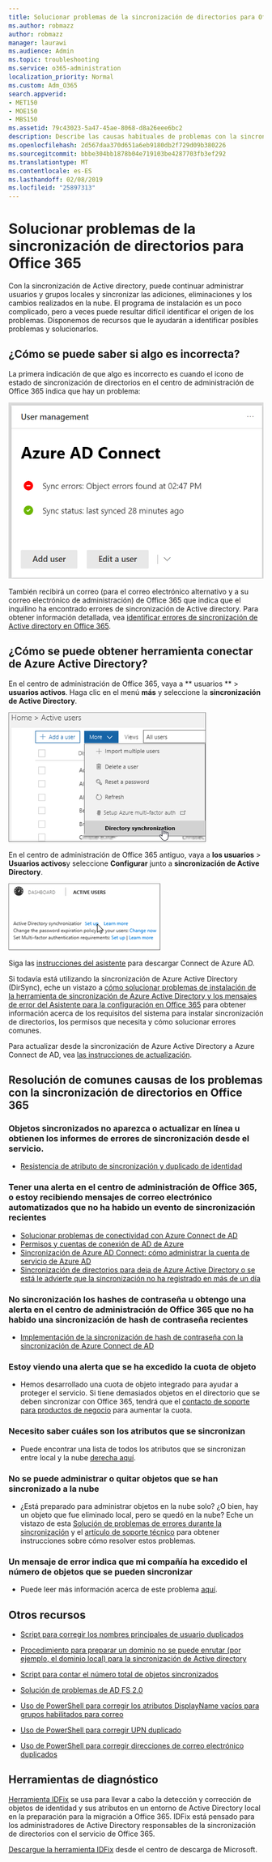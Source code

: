 ```yaml
---
title: Solucionar problemas de la sincronización de directorios para Office 365
ms.author: robmazz
author: robmazz
manager: laurawi
ms.audience: Admin
ms.topic: troubleshooting
ms.service: o365-administration
localization_priority: Normal
ms.custom: Adm_O365
search.appverid:
- MET150
- MOE150
- MBS150
ms.assetid: 79c43023-5a47-45ae-8068-d8a26eee6bc2
description: Describe las causas habituales de problemas con la sincronización de directorios en Office 365 y proporciona algunos métodos para ayudar a solucionar y resolverlos conflictos.
ms.openlocfilehash: 2d567daa370d651a6eb9180db2f729d09b380226
ms.sourcegitcommit: bbbe304bb1878b04e719103be4287703fb3ef292
ms.translationtype: MT
ms.contentlocale: es-ES
ms.lasthandoff: 02/08/2019
ms.locfileid: "25897313"
---
```

# <a name="fixing-problems-with-directory-synchronization-for-office-365"></a>Solucionar problemas de la sincronización de directorios para Office 365

Con la sincronización de Active directory, puede continuar administrar usuarios y grupos locales y sincronizar las adiciones, eliminaciones y los cambios realizados en la nube. El programa de instalación es un poco complicado, pero a veces puede resultar difícil identificar el origen de los problemas. Disponemos de recursos que le ayudarán a identificar posibles problemas y solucionarlos.
  
## <a name="how-do-i-know-if-something-is-wrong"></a>¿Cómo se puede saber si algo es incorrecta?

La primera indicación de que algo es incorrecto es cuando el icono de estado de sincronización de directorios en el centro de administración de Office 365 indica que hay un problema:
  
![El estado de sincronización de directorios en mosaico en la vista previa del centro de administración](media/060006e9-de61-49d5-8979-e77cda198e71.png)
  
También recibirá un correo (para el correo electrónico alternativo y a su correo electrónico de administración) de Office 365 que indica que el inquilino ha encontrado errores de sincronización de Active directory. Para obtener información detallada, vea [identificar errores de sincronización de Active directory en Office 365](identify-directory-synchronization-errors.md).
  
## <a name="how-do-i-get-azure-active-directory-connect-tool"></a>¿Cómo se puede obtener herramienta conectar de Azure Active Directory?

En el centro de administración de Office 365, vaya a ** usuarios ** \> **usuarios activos**. Haga clic en el menú **más** y seleccione la **sincronización de Active Directory**. 
  
![En el menú más, elija la sincronización de directorios](media/dc6669e5-c01b-471e-9cdf-04f5d44e1c4b.png)
  
En el centro de administración de Office 365 antiguo, vaya a **los usuarios** \> **Usuarios activos**y seleccione **Configurar** junto a **sincronización de Active Directory**. 
  
![Elija Configurar junto a sincronización de Active Directory](media/bd95492b-d65e-4072-a6ee-e562f5f566c3.png)
  
Siga las [instrucciones del asistente](set-up-directory-synchronization.md) para descargar Connect de Azure AD. 
  
Si todavía está utilizando la sincronización de Azure Active Directory (DirSync), eche un vistazo a [cómo solucionar problemas de instalación de la herramienta de sincronización de Azure Active Directory y los mensajes de error del Asistente para la configuración en Office 365](https://go.microsoft.com/fwlink/p/?LinkId=396717) para obtener información acerca de los requisitos del sistema para instalar sincronización de directorios, los permisos que necesita y cómo solucionar errores comunes. 
  
Para actualizar desde la sincronización de Azure Active Directory a Azure Connect de AD, vea [las instrucciones de actualización](https://go.microsoft.com/fwlink/p/?LinkId=733240).
  
## <a name="resolving-common-causes-of-problems-with-directory-synchronization-in-office-365"></a>Resolución de comunes causas de los problemas con la sincronización de directorios en Office 365

### <a name="synchronized-objects-arent-appearing-or-updating-online-or-im-getting-synchronization-error-reports-from-the-service"></a>**Objetos sincronizados no aparezca o actualizar en línea u obtienen los informes de errores de sincronización desde el servicio.**

- [Resistencia de atributo de sincronización y duplicado de identidad](https://docs.microsoft.com/azure/active-directory/hybrid/how-to-connect-syncservice-duplicate-attribute-resiliency)

### <a name="i-have-an-alert-in-the-office-365-admin-center-or-am-receiving-automated-emails-that-there-hasnt-been-a-recent-synchronization-event"></a>**Tener una alerta en el centro de administración de Office 365, o estoy recibiendo mensajes de correo electrónico automatizados que no ha habido un evento de sincronización recientes**
- [Solucionar problemas de conectividad con Azure Connect de AD](https://docs.microsoft.com/azure/active-directory/hybrid/tshoot-connect-connectivity)
- [Permisos y cuentas de conexión de AD de Azure](https://go.microsoft.com/fwlink/p/?LinkId=820598)
- [Sincronización de Azure AD Connect: cómo administrar la cuenta de servicio de Azure AD](https://docs.microsoft.com/azure/active-directory/hybrid/how-to-connect-azureadaccount)
- [Sincronización de directorios para deja de Azure Active Directory o se está le advierte que la sincronización no ha registrado en más de un día](https://support.microsoft.com/help/2882421/directory-synchronization-to-azure-active-directory-stops-or-you-re-warned-that-sync-hasn-t-registered-in-more-than-a-day)

### <a name="password-hashes-arent-synchronizing-or-im-seeing-an-alert-in-the-office-365-admin-center-that-there-hasnt-been-a-recent-password-hash-synchronization"></a>**No sincronización los hashes de contraseña u obtengo una alerta en el centro de administración de Office 365 que no ha habido una sincronización de hash de contraseña recientes**
- [Implementación de la sincronización de hash de contraseña con la sincronización de Azure Connect de AD](https://docs.microsoft.com/azure/active-directory/hybrid/how-to-connect-password-hash-synchronization)

### <a name="im-seeing-an-alert-that-object-quota-exceeded"></a>**Estoy viendo una alerta que se ha excedido la cuota de objeto**
- Hemos desarrollado una cuota de objeto integrado para ayudar a proteger el servicio. Si tiene demasiados objetos en el directorio que se deben sincronizar con Office 365, tendrá que el [contacto de soporte para productos de negocio](https://support.office.com/article/32a17ca7-6fa0-4870-8a8d-e25ba4ccfd4b) para aumentar la cuota.

### <a name="i-need-to-know-which-attributes-are-synchronized"></a>**Necesito saber cuáles son los atributos que se sincronizan**
- Puede encontrar una lista de todos los atributos que se sincronizan entre local y la nube [derecha aquí](https://go.microsoft.com/fwlink/p/?LinkId=396719).

### <a name="i-cant-manage-or-remove-objects-that-were-synchronized-to-the-cloud"></a>**No se puede administrar o quitar objetos que se han sincronizado a la nube**
- ¿Está preparado para administrar objetos en la nube solo? ¿O bien, hay un objeto que fue eliminado local, pero se quedó en la nube? Eche un vistazo de esta [Solución de problemas de errores durante la sincronización](https://go.microsoft.com/fwlink/p/?linkid=842044) y el [artículo de soporte técnico](https://go.microsoft.com/fwlink/p/?LinkId=396720) para obtener instrucciones sobre cómo resolver estos problemas.

### <a name="i-got-an-error-message-that-my-company-has-exceeded-the-number-of-objects-that-can-be-synchronized"></a>**Un mensaje de error indica que mi compañía ha excedido el número de objetos que se pueden sincronizar**
- Puede leer más información acerca de este problema [aquí](https://go.microsoft.com/fwlink/p/?LinkId=396721).
   
## <a name="other-resources"></a>Otros recursos

- [Script para corregir los nombres principales de usuario duplicados](https://go.microsoft.com/fwlink/p/?LinkId=396725)
    
- [Procedimiento para preparar un dominio no se puede enrutar (por ejemplo, el dominio local) para la sincronización de Active directory](prepare-a-non-routable-domain-for-directory-synchronization.md)
    
- [Script para contar el número total de objetos sincronizados](https://go.microsoft.com/fwlink/p/?LinkId=396726)
    
- [Solución de problemas de AD FS 2.0](https://go.microsoft.com/fwlink/p/?LinkId=396727)
    
- [Uso de PowerShell para corregir los atributos DisplayName vacíos para grupos habilitados para correo](https://go.microsoft.com/fwlink/p/?LinkId=396728)
    
- [Uso de PowerShell para corregir UPN duplicado](https://go.microsoft.com/fwlink/p/?LinkId=396730)
    
- [Uso de PowerShell para corregir direcciones de correo electrónico duplicados](https://go.microsoft.com/fwlink/p/?LinkId=396731)
    
## <a name="diagnostic-tools"></a>Herramientas de diagnóstico

[Herramienta IDFix](prepare-directory-attributes-for-synch-with-idfix.md) se usa para llevar a cabo la detección y corrección de objetos de identidad y sus atributos en un entorno de Active Directory local en la preparación para la migración a Office 365. IDFix está pensado para los administradores de Active Directory responsables de la sincronización de directorios con el servicio de Office 365. 

[Descargue la herramienta IDFix](https://go.microsoft.com/fwlink/p/?LinkId=396718) desde el centro de descarga de Microsoft.